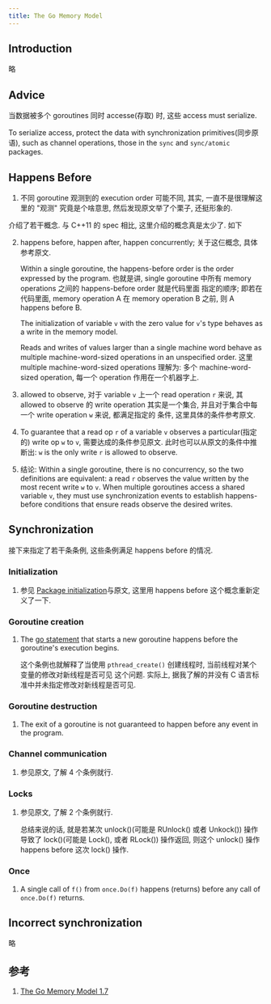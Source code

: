 ```yaml
---
title: The Go Memory Model
---
```



## Introduction

略

## Advice

当数据被多个 goroutines 同时 accesse(存取) 时, 这些 access must serialize.

To serialize access, protect the data with synchronization primitives(同步原语), 
such as channel operations, those in the `sync` and `sync/atomic` packages.

## Happens Before

1.  不同 goroutine 观测到的 execution order 可能不同, 其实, 一直不是很理解这里的
    "观测" 究竟是个啥意思, 然后发现原文举了个栗子, 还挺形象的. 

介绍了若干概念. 与 C++11 的 spec 相比, 这里介绍的概念真是太少了. 如下

2.  happens before, happen after, happen concurrently; 关于这仨概念, 具体参考原文.

    Within a single goroutine, the happens-before order is the order expressed by the program.
    也就是讲, single goroutine 中所有 memory operations 之间的 happens-before order 就是代码里面
    指定的顺序; 即若在代码里面, memory operation A 在 memory operation B 之前, 则 A happens before B.
    
    The initialization of variable `v` with the zero value for `v`'s type behaves as a write in 
    the memory model.
    
    Reads and writes of values larger than a single machine word behave as multiple machine-word-sized 
    operations in an unspecified order. 这里 multiple machine-word-sized operations 理解为:
    多个 machine-word-sized operation, 每一个 operation 作用在一个机器字上.

3.  allowed to observe, 对于 variable `v` 上一个 read operation `r` 来说, 其 allowed to observe
    的 write operation 其实是一个集合, 并且对于集合中每一个 write operation `w` 来说, 都满足指定的
    条件, 这里具体的条件参考原文.

4.  To guarantee that a read op `r` of a variable `v` observes a particular(指定的) write op `w` to `v`,
    需要达成的条件参见原文. 此时也可以从原文的条件中推断出: `w` is the only write `r` is allowed to observe.

5.  结论: Within a single goroutine, there is no concurrency, so the two definitions are equivalent: a read 
    `r` observes the value written by the most recent write `w` to `v`. When multiple goroutines access a
    shared variable `v`, they must use synchronization events to establish happens-before conditions that
    ensure reads observe the desired writes.


## Synchronization

接下来指定了若干条条例, 这些条例满足 happens before 的情况.

### Initialization

1.  参见 [Package initialization][1]与原文, 这里用 happens before 这个概念重新定义了一下. 

### Goroutine creation

1.  The [go statement][2] that starts a new goroutine happens before the goroutine's execution begins.

    这个条例也就解释了当使用 `pthread_create()` 创建线程时, 当前线程对某个变量的修改对新线程是否可见
    这个问题. 实际上, 据我了解的并没有 C 语言标准中并未指定修改对新线程是否可见.
    
### Goroutine destruction

1.  The exit of a goroutine is not guaranteed to happen before any event in the program.

### Channel communication

1.  参见原文, 了解 4 个条例就行.

### Locks

1.  参见原文, 了解 2 个条例就行.

    总结来说的话, 就是若某次 unlock()(可能是 RUnlock() 或者 Unkock()) 操作导致了 lock()(可能是 Lock(), 
    或者 RLock()) 操作返回, 则这个 unlock() 操作 happens before 这次 lock() 操作.
    
### Once

1.  A single call of `f()` from `once.Do(f)` happens (returns) before any call of `once.Do(f)` returns.

## Incorrect synchronization

略

## 参考

1.  [The Go Memory Model 1.7][0]



[0]: <https://golang.org/ref/mem>
[1]: <{{site.url}}/2016/08/30/go-spec/#package-initialization>
[2]: <{{site.url}}/2016/08/30/go-spec/#go-statements>


